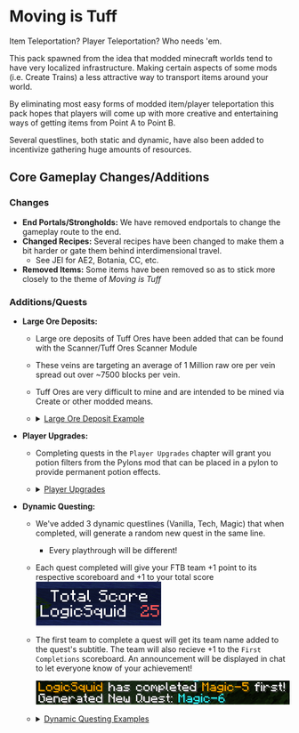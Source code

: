 # Moving is Tuff

Item Teleportation? Player Teleportation? Who needs 'em.

This pack spawned from the idea that modded minecraft worlds tend to have very localized infrastructure. Making certain aspects of some mods (i.e. Create Trains) a less attractive way to transport items around your world.

By eliminating most easy forms of modded item/player teleportation this pack hopes that players will come up with more creative and entertaining ways of getting items from Point A to Point B.

Several questlines, both static and dynamic, have also been added to incentivize gathering huge amounts of resources. 

## Core Gameplay Changes/Additions
### Changes
  - **End Portals/Strongholds:** We have removed endportals to change the gameplay route to the end.
  - **Changed Recipes:** Several recipes have been changed to make them a bit harder or gate them behind interdimensional travel. 
    - See JEI for AE2, Botania, CC, etc.
  - **Removed Items:** Some items have been removed so as to stick more closely to the theme of *Moving is Tuff*

### Additions/Quests
  - **Large Ore Deposits:**
    - Large ore deposits of Tuff Ores have been added that can be found with the Scanner/Tuff Ores Scanner Module
    - These veins are targeting an average of 1 Million raw ore per vein spread out over ~7500 blocks per vein.
    - Tuff Ores are very difficult to mine and are intended to be mined via Create or other modded means.
    - <details>
        <summary><u>Large Ore Deposit Example</u></summary>

        ![Player Upgrades](kubejs\assets\kubejs\textures\info\tuff_ore_deposit.png)
      </details>
    

  - **Player Upgrades:**
    - Completing quests in the `Player Upgrades` chapter will grant you potion filters from the Pylons mod that can be placed in a pylon to provide permanent potion effects.
    - <details>
      <summary><u>Player Upgrades</u></summary>
        
      ![Player Upgrades](pictures/player_upgrades.png)
    </details>

  - **Dynamic Questing:** 
    - We've added 3 dynamic questlines (Vanilla, Tech, Magic) that when completed, will generate a random new quest in the same line.
      - Every playthrough will be different!
    - Each quest completed will give your FTB team +1 point to its respective scoreboard and +1 to your total score
    ![Dynamic Quest Example 1](pictures/demo_scoreboard.png)
    - The first team to complete a quest will get its team name added to the quest's subtitle. The team will also recieve +1 to the `First Completions` scoreboard. An announcement will be displayed in chat to let everyone know of your achievement!
    
      ![Dynamic Quest Example 1](pictures/demo_quest_complete.png)
    - <details>
        <summary><u>Dynamic Questing Examples</u></summary>
        
        ![Dynamic Quest Example 1](pictures/dynamic_quest_1.png)
        ![Dynamic Quest Example 2](pictures/dynamic_quest_2.png)
      </details>
